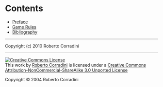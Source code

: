 Contents
========

- [Preface](040_preface.md/)
- [Game Rules](110_game-rules.md/)
- [Bibliography](950_bibliography.md/)

---

Copyright (c) 2010 Roberto Corradini

---

<a rel="license" href="http://creativecommons.org/licenses/by-nc-sa/3.0/"><img alt="Creative Commons License" style="border-width:0" src="http://i.creativecommons.org/l/by-nc-sa/3.0/80x15.png"/></a><br/> This <span xmlns:dc="http://purl.org/dc/elements/1.1/" href="http://purl.org/dc/dcmitype/Text" rel="dc:type">work</span> by <a xmlns:cc="http://creativecommons.org/ns#" property="cc:attributionName" rel="cc:attributionURL" href="http://github.com/rcrr">Roberto Corradini</a> is licensed under a <a rel="license" href="http://creativecommons.org/licenses/by-nc-sa/3.0/">Creative Commons Attribution-NonCommercial-ShareAlike 3.0 Unported License</a>

<div class="footer">
 Copyright &copy; 2004 Roberto Corradini
</div>